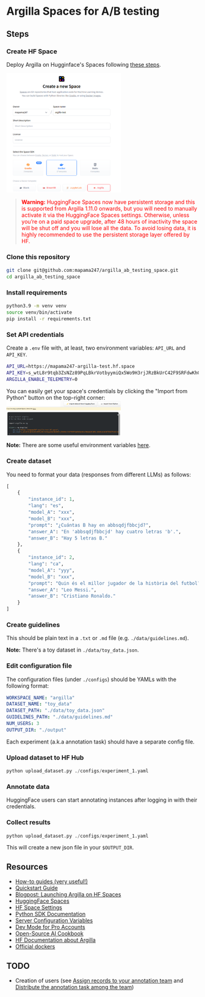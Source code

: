 # Argilla Spaces for A/B testing

## Steps

### Create HF Space

Deploy Argilla on Hugginface's Spaces following [these steps](https://docs.v1.argilla.io/en/v1.19.0/getting_started/installation/deployments/huggingface-spaces.html).

<img src="./img/new_space.png" alt="create_space" width="300">

> <span style="color:red;">**Warning:** HuggingFace Spaces now have persistent storage and this is supported from Argilla 1.11.0 onwards, but you will need to manually activate it via the HuggingFace Spaces settings. Otherwise, unless you’re on a paid space upgrade, after 48 hours of inactivity the space will be shut off and you will lose all the data. To avoid losing data, it is highly recommended to use the persistent storage layer offered by HF.</span>

### Clone this repository
```bash
git clone git@github.com:mapama247/argilla_ab_testing_space.git
cd argilla_ab_testing_space
```

### Install requirements
```bash
python3.9 -m venv venv
source venv/bin/activate
pip install -r requirements.txt
```

### Set API credentials
Create a `.env` file with, at least, two environment variables: `API_URL` and `API_KEY`.
```bash
API_URL=https://mapama247-argilla-test.hf.space
API_KEY=s_wtL8r9tqb3ZsNZz89PqLBkrVotbyymiQx5Wo9H3rjJRzBkUrC42F9SRFdwKhGOak4Le3HeGpbdt1WEu-mOoNieCeUSKTJbXCP2vhLYaV4
ARGILLA_ENABLE_TELEMETRY=0
```

You can easily get your space's credentials by clicking the "Import from Python" button on the top-right corner:
<img src="./img/import_from_python_snippet.png" alt="create_space" width="300">

**Note:** There are some useful environment variables [here](https://docs.argilla.io/v2.0/reference/argilla-server/configuration/#environment-variables).

### Create dataset
You need to format your data (responses from different LLMs) as follows:
```python
[
    {
        "instance_id": 1,
        "lang": "es",
        "model_A": "xxx",
        "model_B": "xxx",
        "prompt": "¿Cuántas B hay en abbsqdjfbbcjd?",
        "answer_A": "En 'abbsqdjfbbcjd' hay cuatro letras 'b'.",
        "answer_B": "Hay 5 letras B."
    },
    {
        "instance_id": 2,
        "lang": "ca",
        "model_A": "yyy",
        "model_B": "xxx",
        "prompt": "Quin és el millor jugador de la història del futbol?",
        "answer_A": "Leo Messi.",
        "answer_B": "Cristiano Ronaldo."
    }
]
```

### Create guidelines

This should be plain text in a `.txt` or `.md` file (e.g. `./data/guidelines.md`).

**Note:** There's a toy dataset in `./data/toy_data.json`.

### Edit configuration file
The configuration files (under `./configs`) should be YAMLs with the following format:
```yaml
WORKSPACE_NAME: "argilla"
DATASET_NAME: "toy_data"
DATASET_PATH: "./data/toy_data.json"
GUIDELINES_PATH: "./data/guidelines.md"
NUM_USERS: 3
OUTPUT_DIR: "./output"
```

Each experiment (a.k.a annotation task) should have a separate config file.

### Upload dataset to HF Hub

```python
python upload_dataset.py ./configs/experiment_1.yaml
```

### Annotate data

HuggingFace users can start annotating instances after logging in with their credentials.

### Collect results

```python
python upload_dataset.py ./configs/experiment_1.yaml
```

This will create a new json file in your `$OUTPUT_DIR`.

## Resources
- [How-to guides (very useful!)](https://docs.argilla.io/latest/how_to_guides)
- [Quickstart Guide](https://docs.argilla.io/latest/getting_started/quickstart/#export-your-dataset-to-the-hub)
- [Blogpost: Launching Argilla on HF Spaces](https://argilla.io/blog/launching-argilla-huggingface-hub/)
- [HuggingFace Spaces](https://docs.v1.argilla.io/en/v1.19.0/getting_started/installation/deployments/huggingface-spaces.html)
- [HF Space Settings](https://docs.argilla.io/latest/getting_started/how-to-configure-argilla-on-huggingface/)
- [Python SDK Documentation](https://docs.argilla.io/v2.0/reference/argilla/client/)
- [Server Configuration Variables](https://docs.argilla.io/v2.0/reference/argilla-server/configuration/)
- [Dev Mode for Pro Accounts](https://huggingface.co/dev-mode-explorers)
- [Open-Source AI Cookbook](https://huggingface.co/learn/cookbook/en/enterprise_cookbook_argilla)
- [HF Documentation about Argilla](https://huggingface.co/docs/hub/en/datasets-argilla)
- [Official dockers](https://hub.docker.com/u/argilla)

## TODO
- Creation of users (see [Assign records to your annotation team](https://docs.v1.argilla.io/en/latest/tutorials/notebooks/labelling-tokenclassification-basics.html) and [Distribute the annotation task among the team](https://docs.argilla.io/latest/how_to_guides/distribution))
